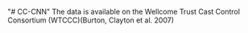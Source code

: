 "# CC-CNN" 
The data is available on the Wellcome Trust Cast Control Consortium (WTCCC)(Burton, Clayton et al. 2007)

